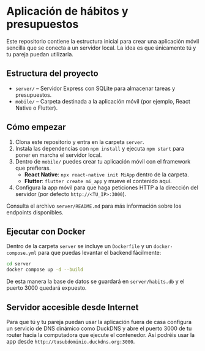 # Aplicación de hábitos y presupuestos

Este repositorio contiene la estructura inicial para crear una aplicación móvil sencilla que se conecta a un servidor local. La idea es que únicamente tú y tu pareja puedan utilizarla.

## Estructura del proyecto

- `server/` – Servidor Express con SQLite para almacenar tareas y presupuestos.
- `mobile/` – Carpeta destinada a la aplicación móvil (por ejemplo, React Native o Flutter).

## Cómo empezar

1. Clona este repositorio y entra en la carpeta `server`.
2. Instala las dependencias con `npm install` y ejecuta `npm start` para poner en marcha el servidor local.
3. Dentro de `mobile/` puedes crear tu aplicación móvil con el framework que prefieras.
   - **React Native**: `npx react-native init MiApp` dentro de la carpeta.
   - **Flutter**: `flutter create mi_app` y mueve el contenido aquí.
4. Configura la app móvil para que haga peticiones HTTP a la dirección del servidor (por defecto `http://<TU_IP>:3000`).

Consulta el archivo `server/README.md` para más información sobre los endpoints disponibles.

## Ejecutar con Docker

Dentro de la carpeta `server` se incluye un `Dockerfile` y un `docker-compose.yml` para que puedas levantar el backend fácilmente:

```bash
cd server
docker compose up -d --build
```

De esta manera la base de datos se guardará en `server/habits.db` y el puerto 3000 quedará expuesto.

## Servidor accesible desde Internet

Para que tú y tu pareja puedan usar la aplicación fuera de casa configura un servicio de DNS dinámico como DuckDNS y abre el puerto 3000 de tu router hacia la computadora que ejecute el contenedor. Así podréis usar la app desde `http://tusubdominio.duckdns.org:3000`.
